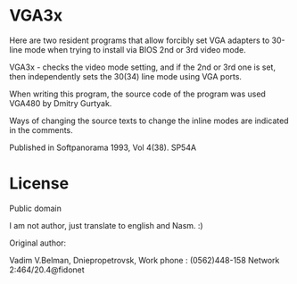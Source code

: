 # VGA3x

Here are two resident programs that allow forcibly set VGA adapters
to 30-line mode when trying to install via BIOS 2nd or 3rd video mode.

VGA3x - checks the video mode setting, and if the 2nd or 3rd one is set,
then independently sets the 30(34) line mode using VGA ports.

When writing this program, the source code of the program was used
VGA480 by Dmitry Gurtyak.

Ways of changing the source texts to change the inline modes are
indicated in the comments.

Published in Softpanorama 1993, Vol 4(38). SP54A

# License

Public domain

I am not author, just translate to english and Nasm. :)

Original author:

   Vadim V.Belman,
   Dniepropetrovsk,
   Work phone : (0562)448-158
   Network 2:464/20.4@fidonet





